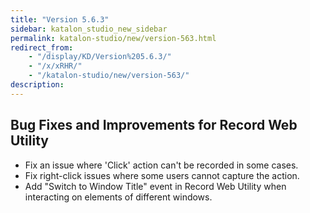 ```yaml
---
title: "Version 5.6.3"
sidebar: katalon_studio_new_sidebar
permalink: katalon-studio/new/version-563.html
redirect_from:
    - "/display/KD/Version%205.6.3/"
    - "/x/xRHR/"
    - "/katalon-studio/new/version-563/"
description:
---
```

Bug Fixes and Improvements for Record Web Utility
-------------------------------------------------

*   Fix an issue where 'Click' action can't be recorded in some cases.
*   Fix right-click issues where some users cannot capture the action.
*   Add "Switch to Window Title" event in Record Web Utility when interacting on elements of different windows.